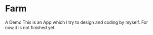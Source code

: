 # Farm
A Demo
This is an App which I try to design and coding by myself.
For now,it is not finished yet.
